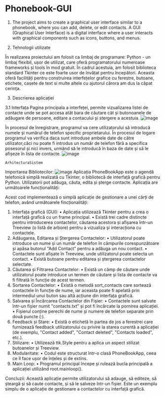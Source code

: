 # Phonebook-GUI
1. The project aims to create a graphical user interface similar to a phonebook, where you can add, delete, or edit contacts. A GUI (Graphical User Interface) is a digital interface where a user interacts with graphical components such as icons, buttons, and menus.


2.	Tehnologii utilizate 

În realizarea proiectului am folosit ca limbaj de programare: Python - un limbaj flexibil, ușor de utilizat, care oferă programatorului numeroase frameworks și tools în mod gratuit. În cadrul acestuia, am folosit  biblioteca standard Tkinter ce este foarte usor de învățat pentru începători. Aceasta oferă facilități pentru construirea interfețelor grafice cu ferestre, butoane, etichete, casete de text si multe altele cu ajutorul cărora am dus la căpat cerința.

3.	Descrierea aplicației 
 	
3.1 Interfața 
Pagina principala a interfeței, permite vizualizarea listei de contacte unde se pot accesa atât bara de căutare cât și butonoanele de adăugare de persoane, editare a contacului și stergere a acestuia.
![image](https://github.com/user-attachments/assets/ed99cd1c-7478-480b-8fe3-e7b2ec0c2b92)

În procesul de înregistrare, programul va cere utilizatorului să introducă numele și numărul de telefon specific proprietarului.  În procesul de logare programul va verifica daca sunt introduse ambele date de către utilizator,căci nu poate fi introdus un număr de telefon fără a specifica posesorul și nici invers, urmând să le introducă în baza de date și să le afișeze în lista de contacte.
![image](https://github.com/user-attachments/assets/de783b84-052f-46a6-9106-71392d315b6e)

	ArhitecturaSistem 
Importarea Bibliotecilor: 
![image](https://github.com/user-attachments/assets/22c198d0-c279-4632-b31d-b3f1efdb2bef)
  Aplicația PhoneBookApp este o agendă telefonică simplă realizată cu Tkinter, o bibliotecă de interfață grafică pentru Python. Utilizatorii pot adăuga, căuta, edita și șterge contacte.
Aplicația are următoarele funcționalități:

Acest cod implementează o simplă aplicație de gestionare a unei cărți de telefon, având următoarele fincționalități:
1.	Interfața grafică (GUI):
  •	Aplicația utilizează Tkinter pentru a crea o interfață grafică cu un frame principal.
  •	Există trei cadre distincte pentru introducerea contactelor, căutarea acestora și afișarea într-un Treeview (o listă de arbore) pentru a vizualiza și interacționa cu contactele.
2.	Adăugarea, Editarea și Ștergerea Contactelor:
  •	Utilizatorul poate introduce un nume și un număr de telefon în câmpurile corespunzătoare și apăsa butonul "Add Contact" pentru a adăuga un nou contact.
  •	Contactele sunt afișate în Treeview, unde utilizatorul poate selecta un contact.
  •	Există butoane pentru editarea și ștergerea contactelor selectate.
3.	Căutarea și Filtrarea Contactelor:
  •	Există un câmp de căutare unde utilizatorul poate introduce un termen de căutare și lista de contacte va fi filtrată în funcție de acest termen.
4.	Sortarea Contactelor:
  •	Există o metodă sort_contacts care sortează contactele în funcție de nume, iar aceasta poate fi apelată prin intermediul unui buton sau altă acțiune din interfața grafică.
5.	Salvarea și Încărcarea Contactelor din Fișier:
  •	Contactele sunt salvate într-un fișier numit "contacts.txt" și pot fi încărcate la pornirea aplicației.
  •	Fișierul conține perechi de nume și numere de telefon separate prin două puncte (:).
6.	Feedback și Stare:
  •	Există o etichetă în partea de jos a ferestrei care furnizează feedback utilizatorului cu privire la starea curentă a aplicației (de exemplu, "Contact added", "Contact deleted", "Contacts loaded", etc.).
7.	Stilizare:
  •	Utilizează ttk.Style pentru a aplica un aspect stilizat butoanelor și Treeview.
8.	Modularitate:
  •	Codul este structurat într-o clasă PhoneBookApp, ceea ce îl face ușor de înțeles și de extins.
9.	Main Loop:
  •	Programul principal începe și rulează bucla principală a aplicației utilizând root.mainloop().

Concluzii:
Această aplicație permite utilizatorului să adauge, să editeze, să șteargă și să caute contacte, și să le salveze într-un fișier. Este un exemplu simplu de o aplicație de gestionare a contactelor cu interfață grafică.




